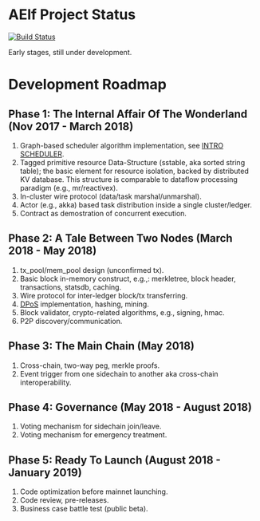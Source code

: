# AElf Project Status
[![Build Status][1]][2] 

[1]: https://travis-ci.org/AElfProject/AElf.svg?branch=master
[2]: https://travis-ci.org/AElfProject/AElf

Early stages, still under development.

# Development Roadmap

## Phase 1: The Internal Affair Of The Wonderland (Nov 2017 - March 2018)

1. Graph-based scheduler algorithm implementation, see [INTRO SCHEDULER](docs/SCHEDULER.md).
2. Tagged primitive resource Data-Structure (sstable, aka sorted string table); the basic element for resource isolation, backed by distributed KV database. This structure is comparable to dataflow processing paradigm (e.g., mr/reactivex).
3. In-cluster wire protocol (data/task marshal/unmarshal).
4. Actor (e.g., akka) based task distribution inside a single cluster/ledger.
5. Contract as demostration of concurrent execution.

## Phase 2: A Tale Between Two Nodes (March 2018 - May 2018)

1. tx_pool/mem_pool design (unconfirmed tx).
2. Basic block in-memory construct, e.g.,: merkletree, block header, transactions, statsdb, caching.
3. Wire protocol for inter-ledger block/tx transferring.
4. [DPoS](docs/CONSENSUS.md) implementation, hashing, mining.
5. Block validator, crypto-related algorithms, e.g., signing, hmac.
6. P2P discovery/communication.

## Phase 3: The Main Chain (May 2018)

1. Cross-chain, two-way peg, merkle proofs.
2. Event trigger from one sidechain to another aka cross-chain interoperability.

## Phase 4: Governance (May 2018 - August 2018)

1. Voting mechanism for sidechain join/leave.
2. Voting mechanism for emergency treatment. 

## Phase 5: Ready To Launch (August 2018 - January 2019)

1. Code optimization before mainnet launching.
2. Code review, pre-releases. 
3. Business case battle test (public beta).
